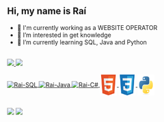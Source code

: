 ## Hi, my name is Raí 

- 🚀 I'm currently working as a WEBSITE OPERATOR
- 👀 I’m interested in get knowledge
- 🌱 I’m currently learning SQL, Java and Python
<br>
<div>
  <a href="https://github.com/Rai9s">
  <img height="180em" src="https://github-readme-stats.vercel.app/api?username=Rai9s&theme=vue-dark&show_icons=true">
  <img height="180em" src="https://github-readme-stats.vercel.app/api/top-langs/?username=Rai9s&hide_progress=compact&layout=compact&theme=vue-dark"> 
</div>
<br>
<div>
   <img align="center" alt="Rai-SQL" height="50" width="40" src="https://cdn.jsdelivr.net/gh/devicons/devicon@latest/icons/azuresqldatabase/azuresqldatabase-original.svg">
  <img align="center" alt="Rai-Java" height="50" width="40" src="https://cdn.jsdelivr.net/gh/devicons/devicon@latest/icons/java/java-original.svg" >
  <img align="center" alt="Rai-C#" height="50" width="40" src="https://cdn.jsdelivr.net/gh/devicons/devicon@latest/icons/csharp/csharp-original.svg">
  <img align="center" alt="Rai-HTML" height="50" width="40" src="https://raw.githubusercontent.com/devicons/devicon/master/icons/html5/html5-original.svg">
  <img align="center" alt="Rai-CSS" height="50" width="40" src="https://raw.githubusercontent.com/devicons/devicon/master/icons/css3/css3-original.svg">
  <img align="center" alt="Rai-Python" height="50" width="40" src="https://raw.githubusercontent.com/devicons/devicon/master/icons/python/python-original.svg">
</div>

##

<div>
  <a href = "mailto:raialbuquerque1911@gmail.com"><img src="https://img.shields.io/badge/-Gmail-%23333?style=for-the-badge&logo=gmail&logoColor=white" target="_blank"></a>
  <a href="https://www.linkedin.com/in/ra%C3%AD-albuquerque-656630208" target="_blank"><img src="https://img.shields.io/badge/-LinkedIn-%230077B5?style=for-the-badge&logo=linkedin&logoColor=white" target="_blank"></a> 
</div>






